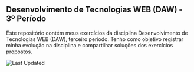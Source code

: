 ## Desenvolvimento de Tecnologias WEB (DAW) - 3º Período
Este repositório contém meus exercícios da disciplina Desenvolvimento de Tecnologias WEB (DAW), terceiro período. Tenho como objetivo registrar minha evolução na disciplina e compartilhar soluções dos exercícios propostos.

![Last Updated](https://img.shields.io/github/last-commit/minesweeper1989/3DAW-FAETERJ)